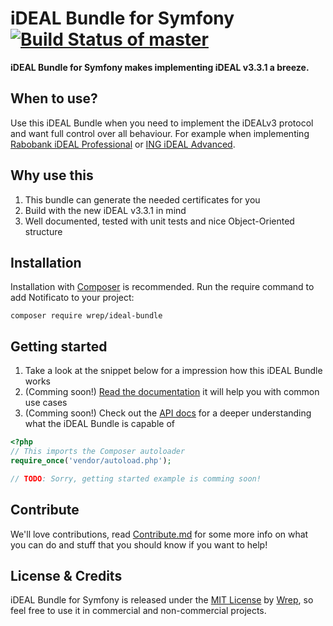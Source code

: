 # iDEAL Bundle for Symfony [![Build Status of master](https://travis-ci.org/wrep/iDealBundle.png?branch=master)](https://travis-ci.org/wrep/iDealBundle)
**iDEAL Bundle for Symfony makes implementing iDEAL v3.3.1 a breeze.**

## When to use?
Use this iDEAL Bundle when you need to implement the iDEALv3 protocol and want full control over all behaviour. For example when implementing [Rabobank iDEAL Professional](https://www.rabobank.nl/bedrijven/producten/betalen_en_ontvangen/geld_ontvangen/ideal/) or [ING iDEAL Advanced](http://www.ing.nl/zakelijk/betalen/geld-ontvangen/ideal/index.aspx).

## Why use this
1. This bundle can generate the needed certificates for you
2. Build with the new iDEAL v3.3.1 in mind
3. Well documented, tested with unit tests and nice Object-Oriented structure

## Installation
Installation with [Composer](http://getcomposer.org) is recommended. Run the require command to add Notificato to your project:

`composer require wrep/ideal-bundle`

## Getting started
1. Take a look at the snippet below for a impression how this iDEAL Bundle works
2. (Comming soon!) [Read the documentation](#) it will help you with common use cases
3. (Comming soon!) Check out the [API docs](#) for a deeper understanding what the iDEAL Bundle is capable of

```php
<?php
// This imports the Composer autoloader
require_once('vendor/autoload.php');

// TODO: Sorry, getting started example is comming soon!
```

## Contribute
We'll love contributions, read [Contribute.md](Contribute.md) for some more info on what you can do and stuff that you should know if you want to help!

## License & Credits
iDEAL Bundle for Symfony is released under the [MIT License](License) by [Wrep](http://www.wrep.nl/), so feel free to use it in commercial and non-commercial projects.